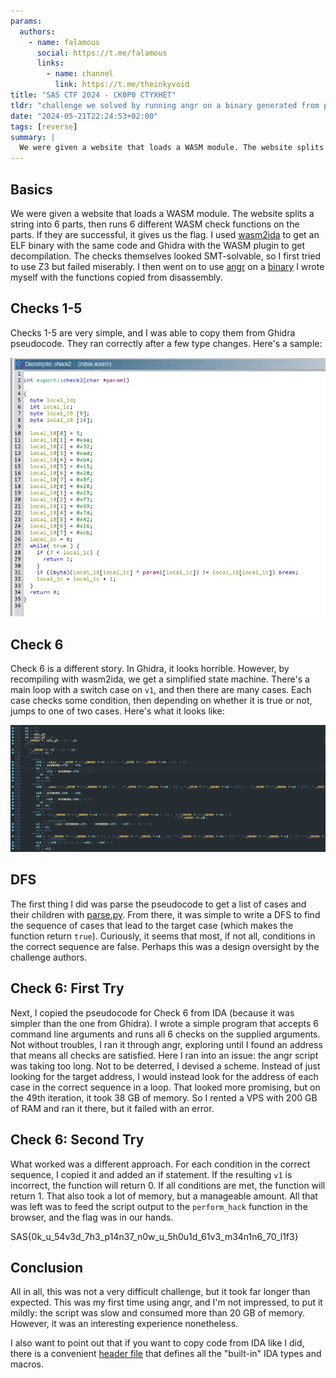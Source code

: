```yaml
---
params:
  authors:
    - name: falamous
      social: https://t.me/falamous
      links:
        - name: channel
          link: https://t.me/theinkyvoid
title: "SAS CTF 2024 - CK0P0 CTYXHET"
tldr: "challenge we solved by running angr on a binary generated from pseudocode of the wasm file"
date: "2024-05-21T22:24:53+02:00"
tags: [reverse]
summary: |
  We were given a website that loads a WASM module. The website splits a string into 6 parts, then runs 6 different WASM check functions on the parts. If they are successful, it gives us the flag. I used wasm2ida to get an ELF binary with the same code and Ghidra with the WASM plugin to get decompilation. The checks themselves looked SMT-solvable, so I first tried to use Z3 but failed miserably. I then went on to use angr on a binary I wrote myself with the functions copied from disassembly.
---
```


## Basics

We were given a website that loads a WASM module. The website splits a string into 6 parts, then runs 6 different WASM check functions on the parts. If they are successful, it gives us the flag. I used [wasm2ida](https://github.com/vient/wasm2ida) to get an ELF binary with the same code and Ghidra with the WASM plugin to get decompilation. The checks themselves looked SMT-solvable, so I first tried to use Z3 but failed miserably. I then went on to use [angr](solve.py) on a [binary](sim.c) I wrote myself with the functions copied from disassembly.

## Checks 1-5

Checks 1-5 are very simple, and I was able to copy them from Ghidra pseudocode. They ran correctly after a few type changes. Here's a sample:

![Check 2 pseudocode](check2.webp)

## Check 6

Check 6 is a different story. In Ghidra, it looks horrible. However, by recompiling with wasm2ida, we get a simplified state machine. There's a main loop with a switch case on `v1`, and then there are many cases. Each case checks some condition, then depending on whether it is true or not, jumps to one of two cases. Here's what it looks like:

![Check 6 state machine](check6.webp)

## DFS

The first thing I did was parse the pseudocode to get a list of cases and their children with [parse.py](parse.py). From there, it was simple to write a DFS to find the sequence of cases that lead to the target case (which makes the function return `true`). Curiously, it seems that most, if not all, conditions in the correct sequence are false. Perhaps this was a design oversight by the challenge authors.

## Check 6: First Try

Next, I copied the pseudocode for Check 6 from IDA (because it was simpler than the one from Ghidra). I wrote a simple program that accepts 6 command line arguments and runs all 6 checks on the supplied arguments. Not without troubles, I ran it through angr, exploring until I found an address that means all checks are satisfied. Here I ran into an issue: the angr script was taking too long. Not to be deterred, I devised a scheme. Instead of just looking for the target address, I would instead look for the address of each case in the correct sequence in a loop. That looked more promising, but on the 49th iteration, it took 38 GB of memory. So I rented a VPS with 200 GB of RAM and ran it there, but it failed with an error.

## Check 6: Second Try

What worked was a different approach. For each condition in the correct sequence, I copied it and added an if statement. If the resulting `v1` is incorrect, the function will return 0. If all conditions are met, the function will return 1. That also took a lot of memory, but a manageable amount. All that was left was to feed the script output to the `perform_hack` function in the browser, and the flag was in our hands.

SAS{0k_u_54v3d_7h3_p14n37_n0w_u_5h0u1d_61v3_m34n1n6_70_l1f3}

## Conclusion

All in all, this was not a very difficult challenge, but it took far longer than expected. This was my first time using angr, and I'm not impressed, to put it mildly: the script was slow and consumed more than 20 GB of memory. However, it was an interesting experience nonetheless.

I also want to point out that if you want to copy code from IDA like I did, there is a convenient [header file](https://gist.github.com/Dliv3/d011325312292182a9674797761d2b41) that defines all the "built-in" IDA types and macros.

